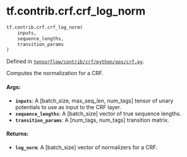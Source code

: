 <div itemscope itemtype="http://developers.google.com/ReferenceObject">
<meta itemprop="name" content="tf.contrib.crf.crf_log_norm" />
<meta itemprop="path" content="Stable" />
</div>

# tf.contrib.crf.crf_log_norm

``` python
tf.contrib.crf.crf_log_norm(
    inputs,
    sequence_lengths,
    transition_params
)
```



Defined in [`tensorflow/contrib/crf/python/ops/crf.py`](/code/stable/tensorflow/contrib/crf/python/ops/crf.py).

Computes the normalization for a CRF.

#### Args:

* <b>`inputs`</b>: A [batch_size, max_seq_len, num_tags] tensor of unary potentials
      to use as input to the CRF layer.
* <b>`sequence_lengths`</b>: A [batch_size] vector of true sequence lengths.
* <b>`transition_params`</b>: A [num_tags, num_tags] transition matrix.

#### Returns:

* <b>`log_norm`</b>: A [batch_size] vector of normalizers for a CRF.